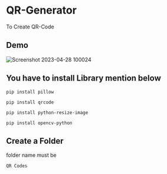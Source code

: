 # QR-Generator
To Create QR-Code
## Demo
![Screenshot 2023-04-28 100024](https://user-images.githubusercontent.com/67854912/235055105-f74ae84f-3156-4a82-b5bd-ba60ec63df0a.png)

## You have to install Library mention below
```
pip install pillow
```

```
pip install qrcode
```

```
pip install python-resize-image
```
```
pip install opencv-python 
```
## Create a Folder
folder name must be
```
QR Codes
```


